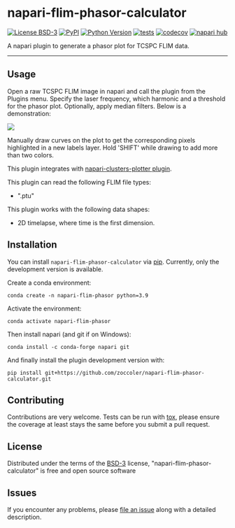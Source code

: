 # napari-flim-phasor-calculator

[![License BSD-3](https://img.shields.io/pypi/l/napari-flim-phasor-calculator.svg?color=green)](https://github.com/zoccoler/napari-flim-phasor-calculator/raw/main/LICENSE)
[![PyPI](https://img.shields.io/pypi/v/napari-flim-phasor-calculator.svg?color=green)](https://pypi.org/project/napari-flim-phasor-calculator)
[![Python Version](https://img.shields.io/pypi/pyversions/napari-flim-phasor-calculator.svg?color=green)](https://python.org)
[![tests](https://github.com/zoccoler/napari-flim-phasor-calculator/workflows/tests/badge.svg)](https://github.com/zoccoler/napari-flim-phasor-calculator/actions)
[![codecov](https://codecov.io/gh/zoccoler/napari-flim-phasor-calculator/branch/main/graph/badge.svg)](https://codecov.io/gh/zoccoler/napari-flim-phasor-calculator)
[![napari hub](https://img.shields.io/endpoint?url=https://api.napari-hub.org/shields/napari-flim-phasor-calculator)](https://napari-hub.org/plugins/napari-flim-phasor-calculator)

A napari plugin to generate a phasor plot for TCSPC FLIM data. 

----------------------------------

## Usage

Open a raw TCSPC FLIM image in napari and call the plugin from the Plugins menu. Specify the laser frequency, which harmonic and a threshold for the phasor plot. Optionally, apply median filters. Below is a demonstration:

![](https://github.com/zoccoler/napari-flim-phasor-calculator/raw/main/images/napari_FLIM_phasor_calculator_Demo.gif)

Manually draw curves on the plot to get the corresponding pixels highlighted in a new labels layer. Hold 'SHIFT' while drawing to add more than two colors.

This plugin integrates with [napari-clusters-plotter plugin](https://github.com/BiAPoL/napari-clusters-plotter).

This plugin can read the following FLIM file types:
  - ".ptu"

This plugin works with the following data shapes:
  - 2D timelapse, where time is the first dimension.

## Installation

You can install `napari-flim-phasor-calculator` via [pip]. Currently, only the development version is available.

Create a conda environment:

    conda create -n napari-flim-phasor python=3.9
    
Activate the environment:

    conda activate napari-flim-phasor
    
Then install napari (and git if on Windows):

    conda install -c conda-forge napari git
    
And finally install the plugin development version with:

    pip install git+https://github.com/zoccoler/napari-flim-phasor-calculator.git

## Contributing

Contributions are very welcome. Tests can be run with [tox], please ensure
the coverage at least stays the same before you submit a pull request.

## License

Distributed under the terms of the [BSD-3] license,
"napari-flim-phasor-calculator" is free and open source software

## Issues

If you encounter any problems, please [file an issue] along with a detailed description.

[napari]: https://github.com/napari/napari
[Cookiecutter]: https://github.com/audreyr/cookiecutter
[@napari]: https://github.com/napari
[MIT]: http://opensource.org/licenses/MIT
[BSD-3]: http://opensource.org/licenses/BSD-3-Clause
[GNU GPL v3.0]: http://www.gnu.org/licenses/gpl-3.0.txt
[GNU LGPL v3.0]: http://www.gnu.org/licenses/lgpl-3.0.txt
[Apache Software License 2.0]: http://www.apache.org/licenses/LICENSE-2.0
[Mozilla Public License 2.0]: https://www.mozilla.org/media/MPL/2.0/index.txt
[cookiecutter-napari-plugin]: https://github.com/napari/cookiecutter-napari-plugin

[file an issue]: https://github.com/zoccoler/napari-flim-phasor-calculator/issues

[napari]: https://github.com/napari/napari
[tox]: https://tox.readthedocs.io/en/latest/
[pip]: https://pypi.org/project/pip/
[PyPI]: https://pypi.org/
